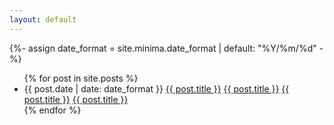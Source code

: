 ```yaml
---
layout: default
---
```


{%- assign date_format = site.minima.date_format | default: "%Y/%m/%d" -%}

<ul>
  {% for post in site.posts %}
    <li>
      <span>{{ post.date | date: date_format }}</span>
      <a href="{{ site.baseurl }}{{ post.url }}">{{ post.title }}</a>
      <a href="/GithubPages-Test{{ post.url }}">{{ post.title }}</a>
      <a href="{{ site.baseurl }}/{{ post.url }}">{{ post.title }}</a>
      <a href="/GithubPages-Test/{{ post.url }}">{{ post.title }}</a>
    </li>
  {% endfor %}
</ul>
